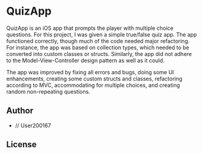 # QuizApp



QuizApp is an iOS app that prompts the player with multiple choice questions. For this project, I was given a simple true/false quiz app. The app functioned correctly, though much of the code needed major refactoring. For instance, the app was based on collection types, which needed to be converted into custom classes or structs. Similarly, the app did not adhere to the Model-View-Controller design pattern as well as it could.

The app was improved by fixing all errors and bugs, doing some UI enhancements, creating some custom structs and classes, refactoring according to MVC, accommodating for multiple choices, and creating random non-repeating questions.



## Author

* // User200167

## License
